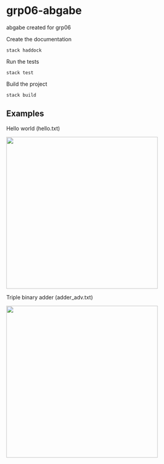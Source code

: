 # grp06-abgabe
abgabe created for grp06

Create the documentation

`stack haddock`

Run the tests

`stack test`

Build the project

`stack build`


## Examples
Hello world (hello.txt)

<a href="https://asciinema.org/a/3vnohljhj8erem9mazh418zim" target="_blank"><img src="https://asciinema.org/a/3vnohljhj8erem9mazh418zim.png" width="400px"/></a>


Triple binary adder (adder_adv.txt)

<a href="https://asciinema.org/a/3308roj74nir0zj0buouwjepp" target="_blank"><img src="https://asciinema.org/a/3308roj74nir0zj0buouwjepp.png" width="400px"/></a>
